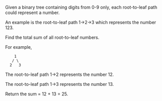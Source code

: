 Given a binary tree containing digits from 0-9 only, each root-to-leaf path could represent a number.

An example is the root-to-leaf path 1->2->3 which represents the number 123.

Find the total sum of all root-to-leaf numbers.

For example,
```
    1
   / \
  2   3
```
The root-to-leaf path 1->2 represents the number 12.

The root-to-leaf path 1->3 represents the number 13.

Return the sum = 12 + 13 = 25.

